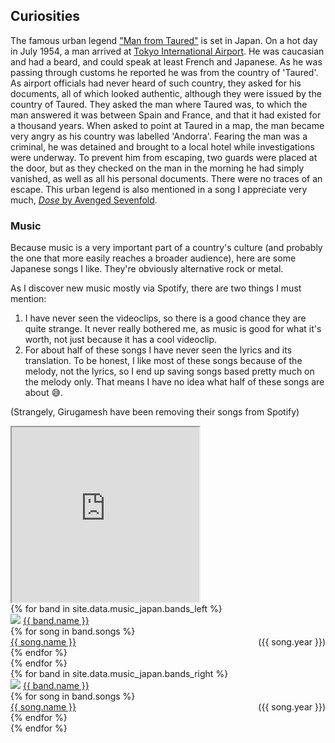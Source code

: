 ## Curiosities

The famous urban legend ["Man from Taured"](https://www.ancient-origins.net/unexplained-phenomena/mysterious-tale-man-taured-evidence-parallel-universes-or-embellishment-005788) is set in Japan. On a hot day in July 1954, a man arrived at [Tokyo International Airport](https://en.wikipedia.org/wiki/Haneda_Airport). He was caucasian and had a beard, and could speak at least French and Japanese. As he was passing through customs he reported he was from the country of 'Taured'. As airport officials had never heard of such country, they asked for his documents, all of which looked authentic, although they were issued by the country of Taured. They asked the man where Taured was, to which the man answered it was between Spain and France, and that it had existed for a thousand years. When asked to point at Taured in a map, the man became very angry as his country was labelled 'Andorra'. Fearing the man was a criminal, he was detained and brought to a local hotel while investigations were underway. To prevent him from escaping, two guards were placed at the door, but as they checked on the man in the morning he had simply vanished, as well as all his personal documents. There were no traces of an escape. This urban legend is also mentioned in a song I appreciate very much, [*Dose* by Avenged Sevenfold](https://www.youtube.com/watch?v=mlG2EK2I9zM).

### Music

Because music is a very important part of a country's culture (and probably the one that more easily reaches a broader audience), here are some Japanese songs I like. They're obviously alternative rock or metal.

As I discover new music mostly via Spotify, there are two things I must mention:
1. I have never seen the videoclips, so there is a good chance they are quite strange. It never really bothered me, as music is good for what it's worth, not just because it has a cool videoclip.
2. For about half of these songs I have never seen the lyrics and its translation. To be honest, I like most of these songs because of the melody, not the lyrics, so I end up saving songs based pretty much on the melody only. That means I have no idea what half of these songs are about 😅.

(Strangely, Girugamesh have been removing their songs from Spotify)

<iframe class="spotify" src="https://open.spotify.com/embed/playlist/6GAkfp0JbAEoqcRkaoH6qt" height="280" allow="encrypted-media"></iframe>

<div class="responsive_row">
	<div class="column">
		{% for band in site.data.music_japan.bands_left %}
		<div class="band">
			<div class="band-name"><img class="inline" src="https://upload.wikimedia.org/wikipedia/commons/7/75/Vinyl_record.svg"> <a href="{{ band.link }}">{{ band.name }}</a></div>
			{% for song in band.songs %}
			<div class="song"><a href="{{ song.link }}">{{ song.name }}</a> <span style="float: right;">({{ song.year }})</span></div>
			{% endfor %}
		</div>
		{% endfor %}
	</div>
	<div class="column">
		{% for band in site.data.music_japan.bands_right %}
		<div class="band">
			<div class="band-name"><img class="inline" src="https://upload.wikimedia.org/wikipedia/commons/7/75/Vinyl_record.svg"> <a href="{{ band.link }}">{{ band.name }}</a></div>
			{% for song in band.songs %}
			<div class="song"><a href="{{ song.link }}">{{ song.name }}</a> <span style="float: right;">({{ song.year }})</span></div>
			{% endfor %}
		</div>
		{% endfor %}
	</div>
</div>
